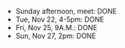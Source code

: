- Sunday afternoon, meet: DONE
- Tue, Nov 22, 4-5pm: DONE
- Fri, Nov 25, 9A.M.: DONE
- Sun, Nov 27, 2pm: DONE
